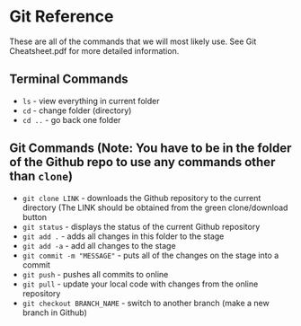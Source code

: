# Git Reference

These are all of the commands that we will most likely use. See Git Cheatsheet.pdf for more detailed information.

## Terminal Commands

- `ls` - view everything in current folder
- `cd` - change folder (directory)
- `cd ..` - go back one folder

## Git Commands (Note: You have to be in the folder of the Github repo to use any commands other than `clone`)

- `git clone LINK` - downloads the Github repository to the current directory (The LINK should be obtained from the green clone/download button
- `git status` - displays the status of the current Github repository
- `git add .` - adds all changes in this folder to the stage
- `git add -a` - add all changes to the stage
- `git commit -m "MESSAGE"` - puts all of the changes on the stage into a commit
- `git push` - pushes all commits to online
- `git pull` - update your local code with changes from the online repository
- `git checkout BRANCH_NAME` - switch to another branch (make a new branch in Github)
